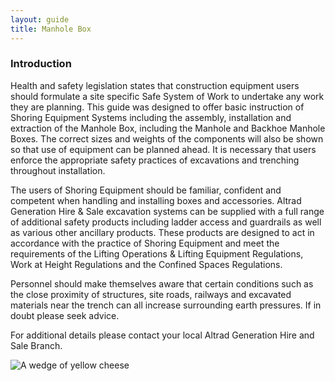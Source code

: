 ```yaml
---
layout: guide
title: Manhole Box
---
```

### Introduction

Health and safety legislation states that construction equipment users should formulate a site specific Safe System of Work to undertake any work they are planning. This guide was designed to offer basic instruction of Shoring Equipment Systems including the assembly, installation and extraction of the Manhole Box, including the Manhole and Backhoe Manhole Boxes. The correct sizes and weights of the components will also be shown so that use of equipment can be planned ahead. It is necessary that users enforce the appropriate safety practices of excavations and trenching throughout installation. 

The users of Shoring Equipment should be familiar, confident and competent when handling and installing boxes and accessories. Altrad Generation Hire & Sale excavation systems can be supplied with a full range of additional safety products including ladder access and guardrails as well as various other ancillary products. These products are designed to act in accordance with the practice of Shoring Equipment and meet the requirements of the Lifting Operations & Lifting Equipment Regulations, Work at Height Regulations and the Confined Spaces Regulations. 

Personnel should make themselves aware that certain conditions such as the close proximity of structures, site roads, railways and excavated materials near the trench can all increase surrounding earth pressures. If in doubt please seek advice. 

For additional details please contact your local Altrad Generation Hire and Sale Branch.



![A wedge of yellow cheese](https://cdn.britannica.com/60/217660-050-DBCC409A/cheddar-cheese-wedge.jpg "Cheese")